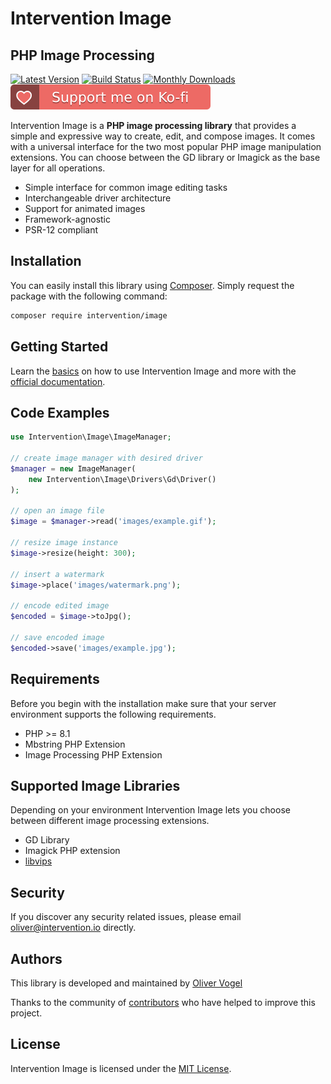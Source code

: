 # Intervention Image
## PHP Image Processing

[![Latest Version](https://img.shields.io/packagist/v/intervention/image.svg)](https://packagist.org/packages/intervention/image)
[![Build Status](https://github.com/Intervention/image/actions/workflows/run-tests.yml/badge.svg)](https://github.com/Intervention/image/actions)
[![Monthly Downloads](https://img.shields.io/packagist/dm/intervention/image.svg)](https://packagist.org/packages/intervention/image/stats)
[![Support me on Ko-fi](https://raw.githubusercontent.com/Intervention/image/develop/.github/images/support.svg)](https://ko-fi.com/interventionphp)

Intervention Image is a **PHP image processing library** that provides a simple
and expressive way to create, edit, and compose images. It comes with a universal
interface for the two most popular PHP image manipulation extensions. You can
choose between the GD library or Imagick as the base layer for all operations.

- Simple interface for common image editing tasks
- Interchangeable driver architecture
- Support for animated images
- Framework-agnostic
- PSR-12 compliant

## Installation

You can easily install this library using [Composer](https://getcomposer.org).
Simply request the package with the following command:

```bash
composer require intervention/image
```

## Getting Started

Learn the [basics](https://image.intervention.io/v3/basics/instantiation/) on
how to use Intervention Image and more with the [official
documentation](https://image.intervention.io/v3/).

## Code Examples

```php
use Intervention\Image\ImageManager;

// create image manager with desired driver
$manager = new ImageManager(
    new Intervention\Image\Drivers\Gd\Driver()
);

// open an image file
$image = $manager->read('images/example.gif');

// resize image instance
$image->resize(height: 300);

// insert a watermark
$image->place('images/watermark.png');

// encode edited image
$encoded = $image->toJpg();

// save encoded image
$encoded->save('images/example.jpg');
```

## Requirements

Before you begin with the installation make sure that your server environment
supports the following requirements.

- PHP >= 8.1
- Mbstring PHP Extension
- Image Processing PHP Extension

## Supported Image Libraries

Depending on your environment Intervention Image lets you choose between
different image processing extensions.

- GD Library
- Imagick PHP extension
- [libvips](https://github.com/Intervention/image-driver-vips)

## Security

If you discover any security related issues, please email oliver@intervention.io directly.

## Authors

This library is developed and maintained by [Oliver Vogel](https://intervention.io)

Thanks to the community of [contributors](https://github.com/Intervention/image/graphs/contributors) who have helped to improve this project.

## License

Intervention Image is licensed under the [MIT License](LICENSE).
